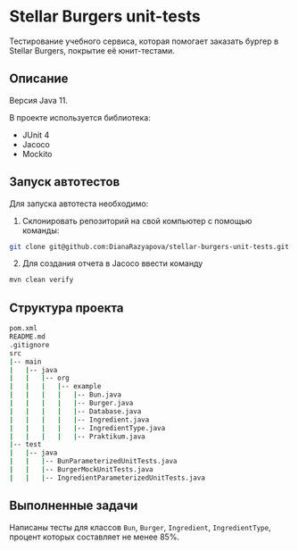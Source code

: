 # Stellar Burgers unit-tests

Тестирование учебного сервиса, которая помогает заказать бургер в Stellar Burgers, покрытие её юнит-тестами. 

## Описание

Версия Java 11.

В проекте используется библиотека:

- JUnit 4
- Jacoco
- Mockito

## Запуск автотестов
Для запуска автотеста необходимо:

1. Склонировать репозиторий на свой компьютер с помощью команды:

 ```sh
git clone git@github.com:DianaRazyapova/stellar-burgers-unit-tests.git
```

2. Для создания отчета в Jacoco ввести команду

```sh   
mvn clean verify
```

## Структура проекта
```bash
pom.xml
README.md
.gitignore
src
|-- main
|   |-- java
|   |   |-- org
|   |   |   |-- example
|   |   |   |   |-- Bun.java
|   |   |   |   |-- Burger.java
|   |   |   |   |-- Database.java
|   |   |   |   |-- Ingredient.java
|   |   |   |   |-- IngredientType.java
|   |   |   |   |-- Praktikum.java
|-- test
|   |-- java
|   |   |-- BunParameterizedUnitTests.java
|   |   |-- BurgerMockUnitTests.java
|   |   |-- IngredientParameterizedUnitTests.java
```

## Выполненные задачи
Написаны тесты для классов `Bun`, `Burger`, `Ingredient`, `IngredientType`, процент которых составляет не менее 85%.